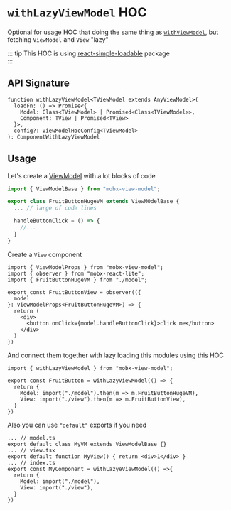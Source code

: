 # `withLazyViewModel` HOC  

Optional for usage HOC that doing the same thing as [`withViewModel`](/react/api/with-view-model), but fetching `ViewModel` and `View` "lazy"  

::: tip
This HOC is using [react-simple-loadable](https://www.npmjs.com/package/react-simple-loadable) package  
:::

## API Signature
```tsx
function withLazyViewModel<TViewModel extends AnyViewModel>(
  loadFn: () => Promise<{
    Model: Class<TViewModel> | Promised<Class<TViewModel>>,
    Component: TView | Promised<TView>
  }>,
  config?: ViewModelHocConfig<TViewModel>
): ComponentWithLazyViewModel
```


## Usage  

Let's create a [ViewModel](/api/view-models/overview) with a lot blocks of code  

```ts title="model.ts"
import { ViewModelBase } from "mobx-view-model";

export class FruitButtonHugeVM extends ViewMOdelBase {
  ... // large of code lines

  handleButtonClick = () => {
    //...
  }
}
```

Create a `View` component  

```tsx title="view.tsx"
import { ViewModelProps } from "mobx-view-model";
import { observer } from "mobx-react-lite";
import { FruitButtonHugeVM } from "./model";

export const FruitButtonView = observer(({
  model
}: ViewModelProps<FruitButtonHugeVM>) => {
  return (
    <div>
      <button onClick={model.handleButtonClick}>click me</button>
    </div>
  )
})
```

And connect them together with lazy loading this modules using this HOC   

```tsx title="index.ts"
import { withLazyViewModel } from "mobx-view-model";

export const FruitButton = withLazyViewModel(() => {
  return {
    Model: import("./model").then(m => m.FruitButtonHugeVM),
    View: import("./view").then(m => m.FruitButtonView),
  }
})
```

Also you can use `"default"` exports if you need   

```tsx
... // model.ts
export default class MyVM extends ViewModelBase {}
... // view.tsx
export default function MyView() { return <div>1</div> }
... // index.ts
export const MyComponent = withLazyeViewModel(() =>{
  return {
    Model: import("./model"),
    View: import("./view"),
  }
})
```

